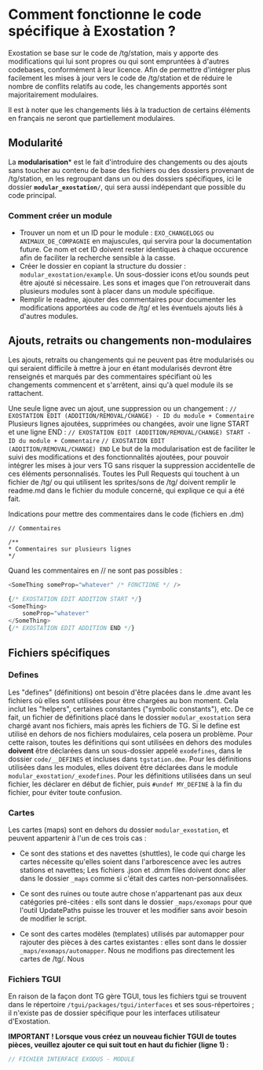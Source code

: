 # Comment fonctionne le code spécifique à Exostation ?

Exostation se base sur le code de /tg/station, mais y apporte des modifications qui lui sont propres ou qui sont empruntées à d'autres codebases, conformément à leur licence.
Afin de permettre d'intégrer plus facilement les mises à jour vers le code de /tg/station et de réduire le nombre de conflits relatifs au code, les changements apportés sont majoritairement modulaires.

Il est à noter que les changements liés à la traduction de certains éléments en français ne seront que partiellement modulaires.

## Modularité

La **modularisation*** est le fait d'introduire des changements ou des ajouts sans toucher au contenu de base des fichiers ou des dossiers provenant de /tg/station, en les regroupant dans un ou des dossiers spécifiques, ici le dossier **`modular_exostation/`**, qui sera aussi indépendant que possible du code principal.

### Comment créer un module

- Trouver un nom et un ID pour le module : `EXO_CHANGELOGS` ou `ANIMAUX_DE_COMPAGNIE` en majuscules, qui servira pour la documentation future. Ce nom et cet ID doivent rester identiques à chaque occurence afin de faciliter la recherche sensible à la casse.
- Créer le dossier en copiant la structure du dossier : `modular_exostation/example`. Un sous-dossier icons et/ou sounds peut être ajouté si nécessaire. Les sons et images que l'on retrouverait dans plusieurs modules sont à placer dans un module spécifique.
- Remplir le readme, ajouter des commentaires pour documenter les modifications apportées au code de /tg/ et les éventuels ajouts liés à d'autres modules.

## Ajouts, retraits ou changements non-modulaires
Les ajouts, retraits ou changements qui ne peuvent pas être modularisés ou qui seraient difficile à mettre à jour en étant modularisés devront être renseignés et marqués par des commentaires spécifiant où les changements commencent et s'arrêtent, ainsi qu'à quel module ils se rattachent.

Une seule ligne avec un ajout, une suppression ou un changement :
`// EXOSTATION EDIT (ADDITION/REMOVAL/CHANGE) - ID du module + Commentaire`
Plusieurs lignes ajoutées, supprimées ou changées, avoir une ligne START et une ligne END :
`// EXOSTATION EDIT (ADDITION/REMOVAL/CHANGE) START - ID du module + Commentaire`
`// EXOSTATION EDIT (ADDITION/REMOVAL/CHANGE) END`
Le but de la modularisation est de faciliter le suivi des modifications et des fonctionnalités ajoutées, pour pouvoir intégrer les mises à jour vers TG sans risquer la suppression accidentelle de ces éléments personnalisés.
Toutes les Pull Requests qui touchent à un fichier de /tg/ ou qui utilisent les sprites/sons de /tg/ doivent remplir le readme.md dans le fichier du module concerné, qui explique ce qui a été fait.

Indications pour mettre des commentaires dans le code (fichiers en .dm)
```byond
// Commentaires
```
```byond
/**
* Commentaires sur plusieurs lignes
*/
 ```

Quand les commentaires en // ne sont pas possibles :

```js
<SomeThing someProp="whatever" /* FONCTIONE */ />
```
```js
{/* EXOSTATION EDIT ADDITION START */}
<SomeThing>
	someProp="whatever"
</SomeThing>
{/* EXOSTATION EDIT ADDITION END */}
```

## Fichiers spécifiques

### Defines

Les "defines" (définitions) ont besoin d'être placées dans le .dme avant les fichiers où elles sont utilisées pour être chargées au bon moment. Cela inclut les "helpers", certaines constantes ("symbolic constants"), etc.
De ce fait, un fichier de définitions placé dans le dossier `modular_exostation` sera chargé avant nos fichiers, mais après les fichiers de TG. Si le define est utilisé en dehors de nos fichiers modulaires, cela posera un problème.
Pour cette raison, toutes les définitions qui sont utilisées en dehors des modules **doivent** être déclarées dans un sous-dossier appelé `exodefines`, dans le dossier `code/__DEFINES` et incluses dans `tgstation.dme`.
Pour les définitions utilisées dans les modules, elles doivent être déclarées dans le module `modular_exostation/_exodefines`.
Pour les définitions utilisées dans un seul fichier, les déclarer en début de fichier, puis `#undef MY_DEFINE` à la fin du fichier, pour éviter toute confusion.

### Cartes

Les cartes (maps) sont en dehors du dossier `modular_exostation`, et peuvent appartenir à l'un de ces trois cas :

 - Ce sont des stations et des navettes (shuttles), le code qui charge les cartes nécessite qu'elles soient dans l'arborescence avec les autres stations et navettes; Les fichiers .json et .dmm files doivent donc aller dans le dossier `_maps` comme si c'était des cartes non-personnalisées.

 - Ce sont des ruines ou toute autre chose n'appartenant pas aux deux catégories pré-citées : ells sont dans le dossier `_maps/exomaps` pour que l'outil UpdatePaths puisse les trouver et les modifier sans avoir besoin de modifier le script.

- Ce sont des cartes modèles (templates) utilisés par automapper pour rajouter des pièces à des cartes existantes : elles sont dans le dossier `_maps/exomaps/automapper`. Nous ne modifions pas directement les cartes de /tg/. Nous

### Fichiers TGUI

En raison de la façon dont TG gère TGUI, tous les fichiers tgui se trouvent dans le répertoire `/tgui/packages/tgui/interfaces` et ses sous-répertoires ; il n'existe pas de dossier spécifique pour les interfaces utilisateur d'Exostation.

**IMPORTANT ! Lorsque vous créez un nouveau fichier TGUI de toutes pièces, veuillez ajouter ce qui suit tout en haut du fichier (ligne 1) :**
```js
// FICHIER INTERFACE EXODUS - MODULE
```
